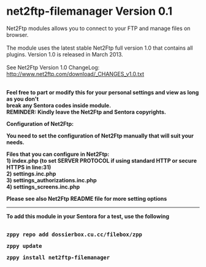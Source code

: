 # net2ftp-filemanager Version 0.1

Net2Ftp modules allows you to connect to your FTP and manage files on browser.
<br><br>
The module uses the latest stable Net2Ftp full version 1.0 that contains all plugins. Version 1.0 is released in March 2013.
<br><br>
See Net2Ftp Version 1.0 ChangeLog: http://www.net2ftp.com/download/_CHANGES_v1.0.txt
<br>
<p><strong><br>
Feel free to part or modify this for your personal settings and view as long as you don't<br>
break any Sentora codes inside module.<br>
REMINDER: Kindly leave the Net2Ftp and Sentora copyrights.
</p>
<p>Configuration of Net2Ftp:</p>
<p>You need to set the configuration of Net2Ftp manually that will suit your needs.</p>
<p>Files that you can configure in Net2Ftp:<br>
  1) index.php (to set SERVER PROTOCOL if using standard HTTP or secure HTTPS in line:31)<br>
  2) settings.inc.php<br>
  3) settings_authorizations.inc.php<br>
  4) settings_screens.inc.php</p>
<p>Please see also Net2Ftp README file for more setting options</p>
<hr>
<p>To add this module in your Sentora for a test, use the following<br>
  <br></p>
  <pre>zppy repo add dossierbox.cu.cc/filebox/zpp</pre>
  <pre>zppy update</pre>
  <pre>zppy install net2ftp-filemanager</pre>

